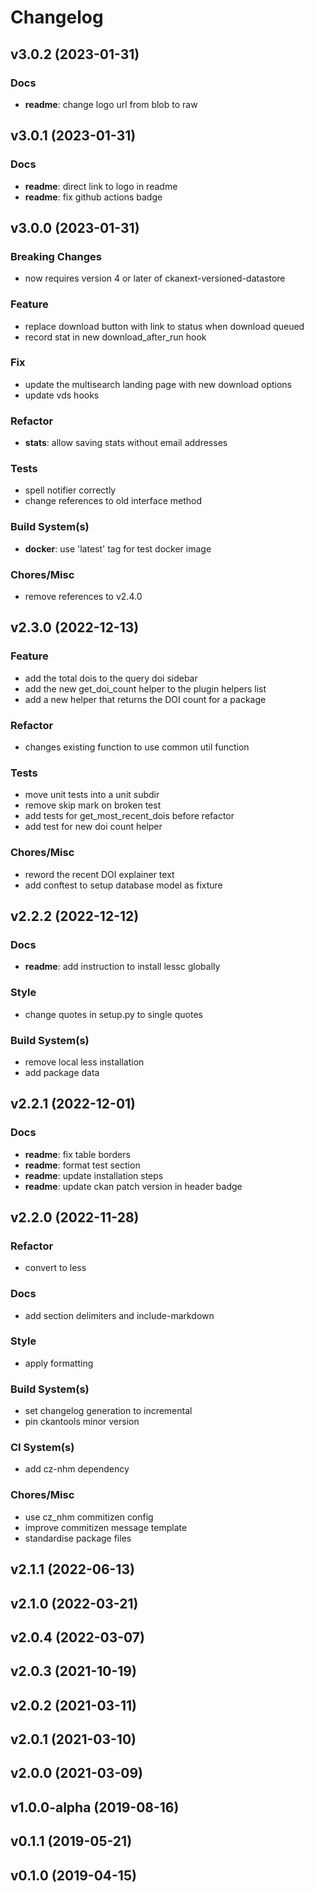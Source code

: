 # Changelog

## v3.0.2 (2023-01-31)

### Docs

- **readme**: change logo url from blob to raw

## v3.0.1 (2023-01-31)

### Docs

- **readme**: direct link to logo in readme
- **readme**: fix github actions badge

## v3.0.0 (2023-01-31)

### Breaking Changes

- now requires version 4 or later of ckanext-versioned-datastore

### Feature

- replace download button with link to status when download queued
- record stat in new download_after_run hook

### Fix

- update the multisearch landing page with new download options
- update vds hooks

### Refactor

- **stats**: allow saving stats without email addresses

### Tests

- spell notifier correctly
- change references to old interface method

### Build System(s)

- **docker**: use 'latest' tag for test docker image

### Chores/Misc

- remove references to v2.4.0

## v2.3.0 (2022-12-13)

### Feature

- add the total dois to the query doi sidebar
- add the new get_doi_count helper to the plugin helpers list
- add a new helper that returns the DOI count for a package

### Refactor

- changes existing function to use common util function

### Tests

- move unit tests into a unit subdir
- remove skip mark on broken test
- add tests for get_most_recent_dois before refactor
- add test for new doi count helper

### Chores/Misc

- reword the recent DOI explainer text
- add conftest to setup database model as fixture

## v2.2.2 (2022-12-12)

### Docs

- **readme**: add instruction to install lessc globally

### Style

- change quotes in setup.py to single quotes

### Build System(s)

- remove local less installation
- add package data

## v2.2.1 (2022-12-01)

### Docs

- **readme**: fix table borders
- **readme**: format test section
- **readme**: update installation steps
- **readme**: update ckan patch version in header badge

## v2.2.0 (2022-11-28)

### Refactor

- convert to less

### Docs

- add section delimiters and include-markdown

### Style

- apply formatting

### Build System(s)

- set changelog generation to incremental
- pin ckantools minor version

### CI System(s)

- add cz-nhm dependency

### Chores/Misc

- use cz_nhm commitizen config
- improve commitizen message template
- standardise package files

## v2.1.1 (2022-06-13)

## v2.1.0 (2022-03-21)

## v2.0.4 (2022-03-07)

## v2.0.3 (2021-10-19)

## v2.0.2 (2021-03-11)

## v2.0.1 (2021-03-10)

## v2.0.0 (2021-03-09)

## v1.0.0-alpha (2019-08-16)

## v0.1.1 (2019-05-21)

## v0.1.0 (2019-04-15)
